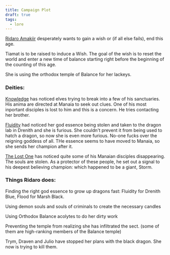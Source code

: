 ```yaml
---
title: Campaign Plot
draft: true
tags:
  - lore
---
```


[Ridaro Amakiir](obsidian://open?vault=World%20Wiki&file=Manaian%20Realm%2FClergy%20Manaia%2FP_Nereina%20Amakiir) desperately wants to gain a wish or (if all else fails), end this age. 

Tiamat is to be raised to induce a Wish.
The goal of the wish is to reset the world and enter a new time of balance starting right before the beginning of the counting of this age.

She is using the orthodox temple of Balance for her lackeys.

### Deities:

[Knowledge](obsidian://open?vault=World%20Wiki&file=_Pantheon%2FG_Knowledge) has noticed elves trying to break into a few of his sanctuaries. His anima are directed at Manaia to seek out clues. One of his most inportant disciples is lost to him and this is a concern. He tries contacting her brother.

[Fluidity](obsidian://open?vault=World%20Wiki&file=_Pantheon%2FG_Fluidity) had noticed her god essence being stolen and taken to the dragon lab in Drenith and she is furious. She couldn't prevent it from being used to hatch a dragon, so now she is even more furious. No-one fucks over the reigning goddess of all. THe essence seems to have moved to Manaia, so she sends her champion after it.

[The Lost One](obsidian://open?vault=World%20Wiki&file=_Pantheon%2FG_The%20Lost%20One) has noticed quite some of his Manaian disciples disappearing. The souls are stolen. As a protector of these people, he set out a signal to his deepest believing champion: which happened to be a giant, Storm.

### Things Ridaro does:

Finding the right god essence to grow up dragons fast: Fluidity for Drenith Blue, Flood for Marsh Black.

Using demon souls and souls of criminals to create the necessary candles

Using Orthodox Balance acolytes to do her dirty work

Preventing the temple from realizing she has infiltrated the sect. (some of them are high-ranking members of the Balance temple)

Trym, Draven and Julio have stopped her plans with the black dragon. She now is trying to kill them.